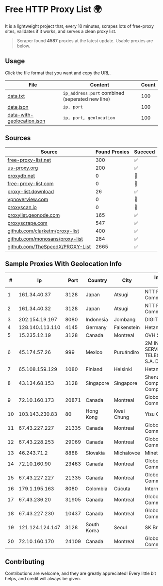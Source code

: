 
# Free HTTP Proxy List 🌍

It is a lightweight project that, every 10 minutes, scrapes lots of free-proxy sites, validates if it works, and serves a clean proxy list.


> Scraper found **4587** proxies at the latest update. Usable proxies are below.

## Usage

Click the file format that you want and copy the URL.


|File|Content|Count|
|----|-------|-----|
|[data.txt](https://raw.githubusercontent.com/themiralay/Proxy-List-World/master/data.txt)|`ip_address:port` combined (seperated new line)|100|
|[data.json](https://raw.githubusercontent.com/themiralay/Proxy-List-World/master/data.json)|`ip, port`|100|
|[data-with-geolocation.json](https://raw.githubusercontent.com/themiralay/Proxy-List-World/master/data-with-geolocation.json)|`ip, port, geolocation`|100|

## Sources

|Source|Found Proxies|Succeed|
|------|-------------|-------|
|[free-proxy-list.net](https://free-proxy-list.net)|300|✅|
|[us-proxy.org](https://www.us-proxy.org)|200|✅|
|[proxydb.net](http://proxydb.net)|0|🚫|
|[free-proxy-list.com](https://free-proxy-list.com/?page=&port=&type%5B%5D=http&type%5B%5D=https&up_time=0&search=Search)|0|🚫|
|[proxy-list.download](https://www.proxy-list.download/HTTP)|26|✅|
|[vpnoverview.com](https://vpnoverview.com/privacy/anonymous-browsing/free-proxy-servers)|0|🚫|
|[proxyscan.io](https://www.proxyscan.io)|0|🚫|
|[proxylist.geonode.com](https://proxylist.geonode.com/api/proxy-list?limit=300&page=1&sort_by=lastChecked&sort_type=desc&protocols=http,https)|165|✅|
|[proxyscrape.com](https://api.proxyscrape.com/v2/?request=displayproxies&protocol=http&timeout=10000&country=all&ssl=all&anonymity=all)|547|✅|
|[github.com/clarketm/proxy-list](https://raw.githubusercontent.com/clarketm/proxy-list/master/proxy-list-raw.txt)|400|✅|
|[github.com/monosans/proxy-list](https://raw.githubusercontent.com/monosans/proxy-list/main/proxies/http.txt)|284|✅|
|[github.com/TheSpeedX/PROXY-List](https://raw.githubusercontent.com/TheSpeedX/PROXY-List/master/http.txt)|2665|✅|


## Sample Proxies With Geolocation Info

|#|Ip|Port|Country|City|Internet Service Provider|
|-|--|----|-------|----|-------------------------|
|1|161.34.40.37|3128|Japan|Atsugi|NTT PC Communications, Inc.|
|2|161.34.40.32|3128|Japan|Atsugi|NTT PC Communications, Inc.|
|3|202.154.19.197|8080|Indonesia|Jombang|DIGITNET|
|4|128.140.113.110|4145|Germany|Falkenstein|Hetzner Online GmbH|
|5|15.235.12.19|3128|Canada|Montreal|OVH SAS|
|6|45.174.57.26|999|Mexico|Puruándiro|2M INGENIERIA Y SERVICIOS EN TELECOMUNICACIONES S.A. DE C.V|
|7|65.108.159.129|1080|Finland|Helsinki|Hetzner Online GmbH|
|8|43.134.68.153|3128|Singapore|Singapore|Shenzhen Tencent Computer Systems Company Limited|
|9|72.10.160.173|20871|Canada|Montreal|GloboTech Communications|
|10|103.143.230.83|80|Hong Kong|Kwai Chung|Yisu Cloud LTD|
|11|67.43.227.227|21335|Canada|Montreal|GloboTech Communications|
|12|67.43.228.253|29069|Canada|Montreal|GloboTech Communications|
|13|46.243.71.2|8888|Slovakia|Michalovce|Minet s.r.o.|
|14|72.10.160.90|23463|Canada|Montreal|GloboTech Communications|
|15|67.43.227.227|21335|Canada|Montreal|GloboTech Communications|
|16|179.1.195.163|8080|Colombia|Cúcuta|Internexa S.a. E.S.P|
|17|67.43.236.20|31905|Canada|Montreal|GloboTech Communications|
|18|67.43.227.230|10437|Canada|Montreal|GloboTech Communications|
|19|121.124.124.147|3128|South Korea|Seoul|SK Broadband Co Ltd|
|20|72.10.160.170|24109|Canada|Montreal|GloboTech Communications|



## Contributing

Contributions are welcome, and they are greatly appreciated! Every
little bit helps, and credit will always be given.

